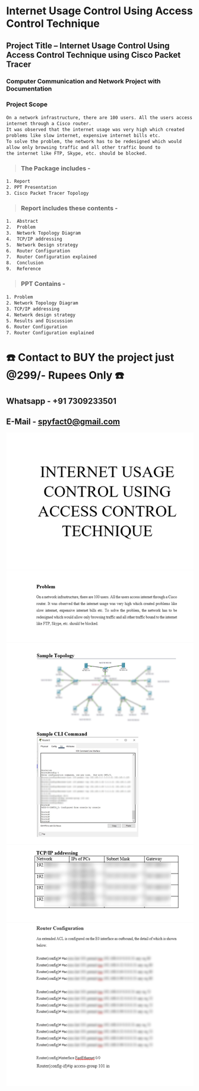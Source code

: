 # Internet Usage Control Using Access Control Technique
## Project Title – Internet Usage Control Using Access Control Technique using Cisco Packet Tracer
### Computer Communication and Network Project with Documentation


### Project Scope
```
On a network infrastructure, there are 100 users. All the users access internet through a Cisco router.
It was observed that the internet usage was very high which created problems like slow internet, expensive internet bills etc.
To solve the problem, the network has to be redesigned which would allow only browsing traffic and all other traffic bound to
the internet like FTP, Skype, etc. should be blocked.
```


>### The Package includes -
```
1. Report
2. PPT Presentation
3. Cisco Packet Tracer Topology
```


>### Report includes these contents -
```
1.  Abstract
2.  Problem
3.  Network Topology Diagram
4.  TCP/IP addressing
5.  Network Design strategy
6.  Router Configuration
7.  Router Configuration explained
8.  Conclusion
9.  Reference
```


>### PPT Contains -
```
1. Problem
2. Network Topology Diagram
3. TCP/IP addressing
4. Network design strategy
5. Results and Discussion
6. Router Configuration
7. Router Configuration explained
```


# ☎️ Contact to BUY the project just @299/- Rupees Only ☎️
##  Whatsapp        - +91 7309233501 
##  E-Mail          - spyfact0@gmail.com 


![Small Business Network Design with Secure E-commerce server 1](https://github.com/hiPrincesingh/Internet-Usage-Contriol-Using-Access-Control-Technique-Cisco/blob/main/1.png)
![Small Business Network Design with Secure E-commerce server 2](https://github.com/hiPrincesingh/Internet-Usage-Contriol-Using-Access-Control-Technique-Cisco/blob/main/2.png)
![Small Business Network Design with Secure E-commerce server 3](https://github.com/hiPrincesingh/Internet-Usage-Contriol-Using-Access-Control-Technique-Cisco/blob/main/3.png)
![Small Business Network Design with Secure E-commerce server 4](https://github.com/hiPrincesingh/Internet-Usage-Contriol-Using-Access-Control-Technique-Cisco/blob/main/4.png)
![Small Business Network Design with Secure E-commerce server 5](https://github.com/hiPrincesingh/Internet-Usage-Contriol-Using-Access-Control-Technique-Cisco/blob/main/5.png)
